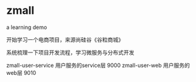 # zmall
a learning demo

开始学习一个电商项目，来源尚硅谷《谷粒商城》

系统梳理一下项目开发流程，学习微服务与分布式开发

zmall-user-service 用户服务的service层 9000
zmall-user-web     用户服务的web层     9010
